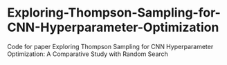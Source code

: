 # Exploring-Thompson-Sampling-for-CNN-Hyperparameter-Optimization
Code for paper Exploring Thompson Sampling for CNN Hyperparameter Optimization: A Comparative Study with Random Search
